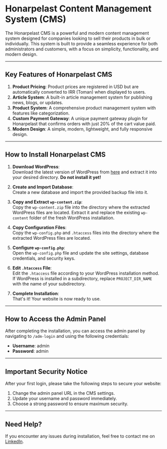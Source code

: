 # **Honarpelast Content Management System (CMS)**

The Honarpelast CMS is a powerful and modern content management system designed for companies looking to sell their products in bulk or individually. This system is built to provide a seamless experience for both administrators and customers, with a focus on simplicity, functionality, and modern design.

---

## **Key Features of Honarpelast CMS**

1. **Product Pricing**: Product prices are registered in USD but are automatically converted to IRR (Toman) when displayed to users.
2. **Article System**: A built-in article management system for publishing news, blogs, or updates.
3. **Product System**: A comprehensive product management system with features like categorization.
4. **Custom Payment Gateway**: A unique payment gateway plugin for Honarpelast that confirms orders with just 20% of the cart value paid.
5. **Modern Design**: A simple, modern, lightweight, and fully responsive design.

---

## **How to Install Honarpelast CMS**

1. **Download WordPress**:  
   Download the latest version of WordPress from [here](https://wordpress.org/download/) and extract it into your desired directory. **Do not install it yet!**

2. **Create and Import Database**:  
   Create a new database and import the provided backup file into it.

3. **Copy and Extract `wp-content.zip`**:  
   Copy the `wp-content.zip` file into the directory where the extracted WordPress files are located. Extract it and replace the existing `wp-content` folder of the fresh WordPress installation.

4. **Copy Configuration Files**:  
   Copy the `wp-config.php` and `.htaccess` files into the directory where the extracted WordPress files are located.

5. **Configure `wp-config.php`**:  
   Open the `wp-config.php` file and update the site settings, database credentials, and security keys.

6. **Edit `.htaccess` File**:  
   Edit the `.htaccess` file according to your WordPress installation method. If WordPress is installed in a subdirectory, replace `PROJECT_DIR_NAME` with the name of your subdirectory.

7. **Complete Installation**:  
   That's it! Your website is now ready to use.

---

## **How to Access the Admin Panel**

After completing the installation, you can access the admin panel by navigating to `/adm-login` and using the following credentials:

-   **Username**: admin
-   **Password**: admin

---

## **Important Security Notice**

After your first login, please take the following steps to secure your website:

1. Change the admin panel URL in the CMS settings.
2. Update your username and password immediately.
3. Choose a strong password to ensure maximum security.

---

## **Need Help?**

If you encounter any issues during installation, feel free to contact me on [LinkedIn](https://www.linkedin.com/in/zeynab-honarmand-a19203305?utm_source=share&utm_campaign=share_via&utm_content=profile&utm_medium=android_app).

